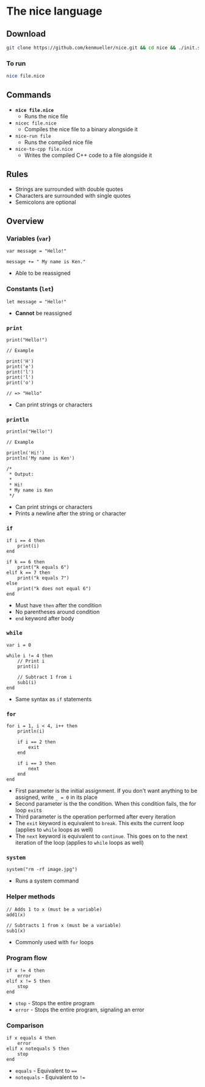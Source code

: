 # The **nice** language

## Download

```bash
git clone https://github.com/kenmueller/nice.git && cd nice && ./init.sh && cd .. && source ~/.nice/main.sh && rm -rfv nice > /dev/null
```

### **To run**

```bash
nice file.nice
```

## Commands

- **`nice file.nice`**
  - Runs the nice file
- `nicec file.nice`
  - Compiles the nice file to a binary alongside it
- `nice-run file`
  - Runs the compiled nice file
- `nice-to-cpp file.nice`
  - Writes the compiled C++ code to a file alongside it

## Rules

- Strings are surrounded with double quotes
- Characters are surrounded with single quotes
- Semicolons are optional

## Overview

### **Variables (`var`)**

```nice
var message = "Hello!"

message += " My name is Ken."
```

- Able to be reassigned

### **Constants (`let`)**

```nice
let message = "Hello!"
```

- **Cannot** be reassigned


### **`print`**

```nice
print("Hello!")

// Example

print('H')
print('e')
print('l')
print('l')
print('o')

// => "Hello"
```

- Can print strings or characters

### **`println`**

```nice
println("Hello!")

// Example

println('Hi!')
println('My name is Ken')

/*
 * Output:
 *
 * Hi!
 * My name is Ken
 */
```

- Can print strings or characters
- Prints a newline after the string or character

### **`if`**

```nice
if i == 4 then
    print(i)
end

if k == 6 then
    print("k equals 6")
elif k == 7 then
    print("k equals 7")
else
    print("k does not equal 6")
end
```

- Must have `then` after the condition
- No parentheses around condition
- `end` keyword after body

### **`while`**

```nice
var i = 0

while i != 4 then
    // Print i
    print(i)
    
    // Subtract 1 from i
    sub1(i)
end
```

- Same syntax as `if` statements

### **`for`**

```nice
for i = 1, i < 4, i++ then
    println(i)
    
    if i == 2 then
        exit
    end
    
    if i == 3 then
        next
    end
end
```

- First parameter is the initial assignment. If you don't want anything to be assigned, write `_ = 0` in its place
- Second parameter is the the condition. When this condition fails, the for loop `exit`s
- Third parameter is the operation performed after every iteration
- The `exit` keyword is equivalent to `break`. This exits the current loop (applies to `while` loops as well)
- The `next` keyword is equivalent to `continue`. This goes on to the next iteration of the loop (applies to `while` loops as well)

### **`system`**

```nice
system("rm -rf image.jpg")
```

- Runs a system command

### **Helper methods**

```nice
// Adds 1 to x (must be a variable)
add1(x)

// Subtracts 1 from x (must be a variable)
sub1(x)
```

- Commonly used with `for` loops

### **Program flow**

```nice
if x != 4 then
    error
elif x != 5 then
    stop
end
```

- `stop` - Stops the entire program
- `error` - Stops the entire program, signaling an error

### **Comparison**

```nice
if x equals 4 then
    error
elif x notequals 5 then
    stop
end
```

- `equals` - Equivalent to `==`
- `notequals` - Equivalent to `!=`
